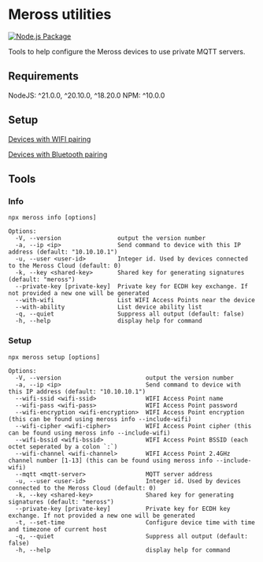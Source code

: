 # Meross utilities

[![Node.js Package](https://github.com/bytespider/Meross/actions/workflows/npm-ghr-publish.yml/badge.svg)](https://github.com/bytespider/Meross/actions/workflows/npm-ghr-publish.yml)

Tools to help configure the Meross devices to use private MQTT servers.

## Requirements

NodeJS: ^21.0.0, ^20.10.0, ^18.20.0
NPM: ^10.0.0

## Setup

[Devices with WIFI pairing](docs/wifi-pairing.md)

[Devices with Bluetooth pairing](docs/bluetooth-pairing.md)

## Tools

### Info

```
npx meross info [options]

Options:
  -V, --version                output the version number
  -a, --ip <ip>                Send command to device with this IP address (default: "10.10.10.1")
  -u, --user <user-id>         Integer id. Used by devices connected to the Meross Cloud (default: 0)
  -k, --key <shared-key>       Shared key for generating signatures (default: "meross")
  --private-key [private-key]  Private key for ECDH key exchange. If not provided a new one will be generated
  --with-wifi                  List WIFI Access Points near the device
  --with-ability               List device ability list
  -q, --quiet                  Suppress all output (default: false)
  -h, --help                   display help for command
```

### Setup

```
npx meross setup [options]

Options:
  -V, --version                        output the version number
  -a, --ip <ip>                        Send command to device with this IP address (default: "10.10.10.1")
  --wifi-ssid <wifi-ssid>              WIFI Access Point name
  --wifi-pass <wifi-pass>              WIFI Access Point password
  --wifi-encryption <wifi-encryption>  WIFI Access Point encryption (this can be found using meross info --include-wifi)
  --wifi-cipher <wifi-cipher>          WIFI Access Point cipher (this can be found using meross info --include-wifi)
  --wifi-bssid <wifi-bssid>            WIFI Access Point BSSID (each octet seperated by a colon `:`)
  --wifi-channel <wifi-channel>        WIFI Access Point 2.4GHz channel number [1-13] (this can be found using meross info --include-wifi)
  --mqtt <mqtt-server>                 MQTT server address
  -u, --user <user-id>                 Integer id. Used by devices connected to the Meross Cloud (default: 0)
  -k, --key <shared-key>               Shared key for generating signatures (default: "meross")
  --private-key [private-key]          Private key for ECDH key exchange. If not provided a new one will be generated
  -t, --set-time                       Configure device time with time and timezone of current host
  -q, --quiet                          Suppress all output (default: false)
  -h, --help                           display help for command
```

```

```
